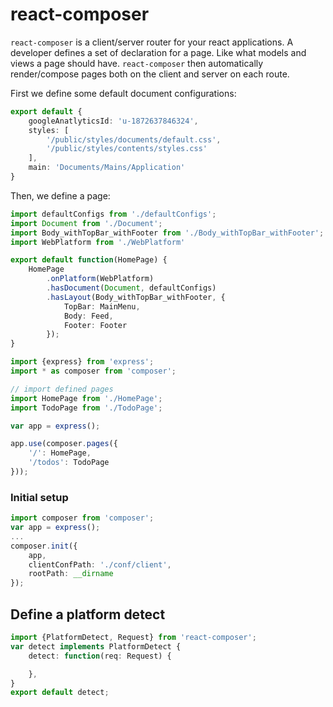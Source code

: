 react-composer
================

`react-composer` is a client/server router for your react applications. A developer defines a set of declaration for a page. Like what models and views a page should have. `react-composer` then automatically render/compose pages both on the client and server on each route.

First we define some default document configurations:
```typescript
export default {
    googleAnatlyticsId: 'u-1872637846324',
    styles: [
        '/public/styles/documents/default.css',
        '/public/styles/contents/styles.css'
    ],
    main: 'Documents/Mains/Application'
}
```
Then, we define a page:

```typescript
import defaultConfigs from './defaultConfigs';
import Document from './Document';
import Body_withTopBar_withFooter from './Body_withTopBar_withFooter';
import WebPlatform from './WebPlatform'

export default function(HomePage) {
    HomePage
        .onPlatform(WebPlatform)
        .hasDocument(Document, defaultConfigs)
        .hasLayout(Body_withTopBar_withFooter, {
            TopBar: MainMenu,
            Body: Feed,
            Footer: Footer
        });
}
```

```typescript
import {express} from 'express';
import * as composer from 'composer';

// import defined pages
import HomePage from './HomePage';
import TodoPage from './TodoPage';

var app = express();

app.use(composer.pages({
    '/': HomePage,
    '/todos': TodoPage
}));
```

### Initial setup
```typescript
import composer from 'composer';
var app = express();
...
composer.init({
    app,
    clientConfPath: './conf/client',
    rootPath: __dirname
});
```

## Define a platform detect
```typescript
import {PlatformDetect, Request} from 'react-composer';
var detect implements PlatformDetect {
    detect: function(req: Request) {

    },
}
export default detect;
```
